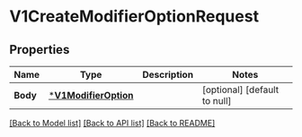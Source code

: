 # V1CreateModifierOptionRequest

## Properties
Name | Type | Description | Notes
------------ | ------------- | ------------- | -------------
**Body** | [***V1ModifierOption**](V1ModifierOption.md) |  | [optional] [default to null]

[[Back to Model list]](../README.md#documentation-for-models) [[Back to API list]](../README.md#documentation-for-api-endpoints) [[Back to README]](../README.md)

